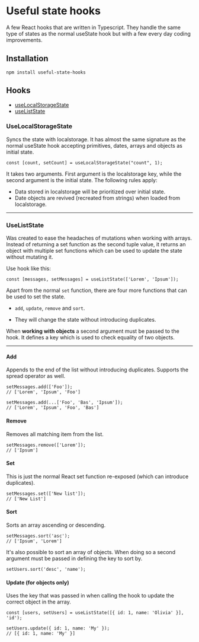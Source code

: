 # Useful state hooks

A few React hooks that are written in Typescript. They handle the same type of states as the normal useState hook but with a few every day coding improvements.

## Installation

```
npm install useful-state-hooks
```

## Hooks

- [useLocalStorageState ](#use-local-storage-state)
- [useListState](#use-list-state)

### UseLocalStorageState

Syncs the state with localstorage. It has almost the same signature as the normal useState hook accepting primitives, dates, arrays and objects as initial state.

```
const [count, setCount] = useLocalStorageState("count", 1);
```

It takes two arguments. First argument is the localstorage key, while the second argument is the initial state. The following rules apply:

- Data stored in localstorage will be prioritized over initial state.
- Date objects are revived (recreated from strings) when loaded from localstorage.

---

### UseListState

Was created to ease the headaches of mutations when working with arrays. Instead of returning a set function as the second tuple value, it returns an object with multiple set functions which can be used to update the state without mutating it.

Use hook like this:

```
const [messages, setMessages] = useListState(['Lorem', 'Ipsum']);
```

Apart from the normal `set` function, there are four more functions that can be used to set the state.

- `add`, `update`, `remove` and `sort`.

- They will change the state without introducing duplicates.

When **working with objects** a second argument must be passed to the hook. It defines a key which is used to check equality of two objects.

---

#### **Add**

Appends to the end of the list without introducing duplicates. Supports the spread operator as well.

```
setMessages.add(['Foo']);
// ['Lorem', 'Ipsum', 'Foo']

setMessages.add(...['Foo', 'Bas', 'Ipsum']);
// ['Lorem', 'Ipsum', 'Foo', 'Bas']
```

#### **Remove**

Removes all matching item from the list.

```
setMessages.remove(['Lorem']);
// ['Ipsum']
```

#### **Set**

This is just the normal React set function re-exposed (which can introduce duplicates).

```
setMessages.set(['New list']);
// ['New List']
```

#### **Sort**

Sorts an array ascending or descending.

```
setMessages.sort('asc');
// ['Ipsum', 'Lorem']
```

It's also possible to sort an array of objects. When doing so a second argument must be passed in defining the key to sort by.

```
setUsers.sort('desc', 'name');
```

#### **Update (for objects only)**

Uses the key that was passed in when calling the hook to update the correct object in the array.

```
const [users, setUsers] = useListState([{ id: 1, name: 'Olivia' }], 'id');

setUsers.update({ id: 1, name: 'My' });
// [{ id: 1, name: 'My' }]
```
